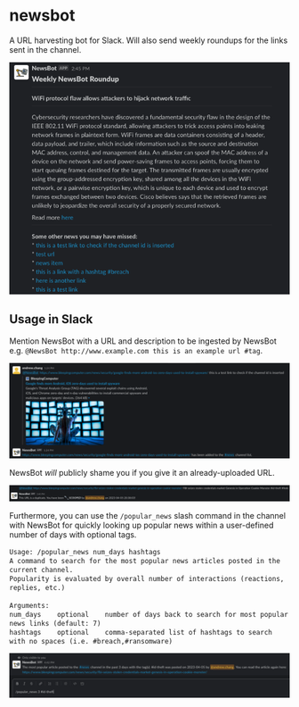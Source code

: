 # newsbot
A URL harvesting bot for Slack. Will also send weekly roundups for the links sent in the channel.

![newsbot's weekly roundup](docs/weekly_roundup.png)

## Usage in Slack
Mention NewsBot with a URL and description to be ingested by NewsBot e.g. `@NewsBot http://www.example.com this is an example url #tag`. 

![providing a URL to newsbot](docs/add_news.png)

NewsBot _will_ publicly shame you if you give it an already-uploaded URL.

![public shaming commences if you give newsbot an already-uploaded URL](docs/scooped.png)


Furthermore, you can use the `/popular_news` slash command in the channel with NewsBot for quickly looking up popular news within a user-defined number of days with optional tags.
```
Usage: /popular_news num_days hashtags
A command to search for the most popular news articles posted in the current channel.
Popularity is evaluated by overall number of interactions (reactions, replies, etc.)

Arguments:
num_days    optional    number of days back to search for most popular news links (default: 7)
hashtags    optional    comma-separated list of hashtags to search with no spaces (i.e. #breach,#ransomware)
```

![you can search for popular articles with a slash command](docs/popular_news.png)

